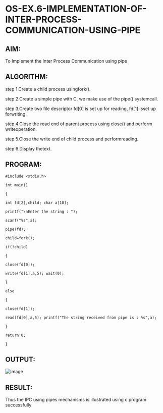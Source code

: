 # OS-EX.6-IMPLEMENTATION-OF-INTER-PROCESS-COMMUNICATION-USING-PIPE

## AIM:   
To Implement the Inter Process Communication using pipe
## ALGORITHM:    
step 1.Create a child process usingfork().

step 2.Create a simple pipe with C, we make use of the pipe() systemcall.

step 3.Create two file descriptor fd[0] is set up for reading, fd[1] isset up forwriting.

step 4.Close the read end of parent process using close() and perform writeoperation.

step 5.Close the write end of child process and performreading.

step 6.Display thetext.

## PROGRAM:     
```
#include <stdio.h>

int main()

{

int fd[2],child; char a[10];

printf("\nEnter the string : ");

scanf("%s",a);

pipe(fd);

child=fork();

if(!child)

{

close(fd[0]);

write(fd[1],a,5); wait(0);

}

else

{

close(fd[1]);

read(fd[0],a,5); printf("The string received from pipe is : %s",a);

}

return 0;

}
```


## OUTPUT:   

![image](https://github.com/BejinB/OS-EX.6-IMPLEMENTATION-OF-INTER-PROCESS-COMMUNICATION-USING-PIPE/assets/118367518/3e6eb3fb-6f67-4390-a8c2-25952a839c2b)


## RESULT:        
Thus the IPC using pipes mechanisms is illustrated using c program successfully
